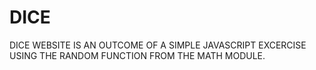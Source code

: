 # DICE
DICE WEBSITE IS AN OUTCOME OF A SIMPLE JAVASCRIPT EXCERCISE USING THE RANDOM FUNCTION FROM THE MATH MODULE. 
